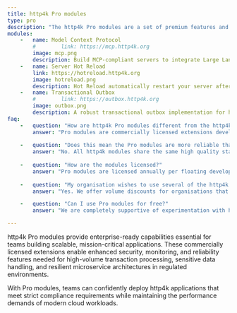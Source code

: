 ```yaml
---
title: http4k Pro modules
type: pro
description: "The http4k Pro modules are a set of premium features and tools designed to help engineers solve recurring problems. These modules are designed to save you time and effort when building your http4k applications and provide production-ready implementations that help teams deploy http4k applications in regulated and high-volume environments."
modules:
    -   name: Model Context Protocol
        #        link: https://mcp.http4k.org
        image: mcp.png
        description: Build MCP-compliant servers to integrate Large Language Models with your data and tools using familiar http4k patterns
    -   name: Server Hot Reload
        link: https://hotreload.http4k.org
        image: hotreload.png
        description: Hot Reload automatically restart your server after code changes, saving you time during development
    -   name: Transactional Outbox
        #        link: https://outbox.http4k.org
        image: outbox.png
        description: A robust transactional outbox implementation for http4k that ensures reliable message delivery with database consistency.
faq:
    -   question: "How are http4k Pro modules different from the http4k Community modules?"
        answer: "Pro modules are commercially licensed extensions developed specifically to solve common enterprise use cases. They are distributed under **org.http4k.pro** Maven coordinate group. You can find details of the http4k Commercial License [below](#license)."
        
    -   question: "Does this mean the Pro modules are more reliable than http4k Community?"
        answer: "No. All http4k modules share the same high quality standards and testing rigor. Pro modules provide additional enterprise-focused features rather than enhanced reliability."
            
    -   question: "How are the modules licensed?"
        answer: "Pro modules are licensed annually per floating developer seat for both development and production use, meaning multiple developers can use the modules but only one developer per seat at a time. Licenses include access to Maven artifacts via Maven Central and technical support via GitHub issues."
            
    -   question: "My organisation wishes to use several of the http4k Pro modules. Can we buy a bundle of licenses?"
        answer: "Yes. We offer volume discounts for organisations that wish to purchase multiple Pro modules. Please contact us using the button below."

    -   question: "Can I use Pro modules for free?"
        answer: "We are completely supportive of experimentation with http4k technologies, so Pro modules are free for non-commercial, research and non-profit use cases."

---
```


http4k Pro modules provide enterprise-ready capabilities essential for teams building scalable, mission-critical
applications. These commercially licensed extensions enable enhanced security, monitoring, and reliability features
needed for high-volume transaction processing, sensitive data handling, and resilient microservice architectures in
regulated environments. 

With Pro modules, teams can confidently deploy http4k applications that meet strict compliance
requirements while maintaining the performance demands of modern cloud workloads.
